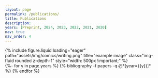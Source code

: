 ```yaml
---
layout: page
permalink: /publications/
title: Publications
description: 
years: [Preprint, 2024, 2023, 2022, 2021, 2020] 
nav: true
nav_order: 4
---
```


<div class="row">
  <div class="col-sm mt-3 mt-md-0">
    {% include figure.liquid loading="eager" path="assets/img/comics/writing.png" title="example image" class="img-fluid rounded z-depth-1" style="width: 500px !important;" %}
  </div>
</div>

<div class="publications">
{%- for y in page.years %}
  <!-- <h2 class="year">{{y}}</h2> -->
  {% bibliography -f papers -q @*[year={{y}}]* %}
{% endfor %}
</div>



